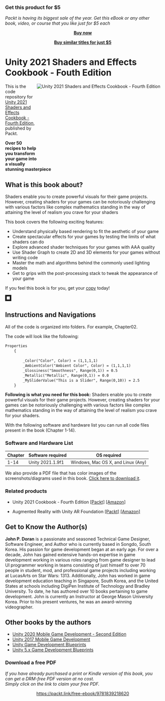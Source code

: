 
### Get this product for $5

<i>Packt is having its biggest sale of the year. Get this eBook or any other book, video, or course that you like just for $5 each</i>


<b><p align='center'>[Buy now](https://packt.link/9781839218620)</p></b>


<b><p align='center'>[Buy similar titles for just $5](https://subscription.packtpub.com/search)</p></b>



# Unity 2021 Shaders and Effects Cookbook - Fouth Edition

<a href="https://www.packtpub.com/product/unity-2021-shaders-and-effects-cookbook-fourth-edition/9781839218620"><img src="https://static.packt-cdn.com/products/9781839218620/cover/smaller" alt="Unity 2021 Shaders and Effects Cookbook - Fourth Edition" height="256px" align="right"></a>

This is the code repository for [Unity 2021 Shaders and Effects Cookbook - Fourth Edition](https://www.packtpub.com/product/unity-2021-shaders-and-effects-cookbook-fourth-edition/9781839218620), published by Packt.

**Over 50 recipes to help you transform your game into a visually stunning masterpiece**

## What is this book about?
Shaders enable you to create powerful visuals for their game projects. However, creating shaders for your games can be notoriously challenging with various factors like complex mathematics standing in the way of attaining the level of realism you crave for your shaders

This book covers the following exciting features: 
* Understand physically based rendering to fit the aesthetic of your game
* Create spectacular effects for your games by testing the limits of what shaders can do
* Explore advanced shader techniques for your games with AAA quality
* Use Shader Graph to create 2D and 3D elements for your games without writing code
* Master the math and algorithms behind the commonly used lighting models
* Get to grips with the post-processing stack to tweak the appearance of your game

If you feel this book is for you, get your [copy](https://www.amazon.com/dp/1839218622) today!

<a href="https://www.packtpub.com/?utm_source=github&utm_medium=banner&utm_campaign=GitHubBanner"><img src="https://raw.githubusercontent.com/PacktPublishing/GitHub/master/GitHub.png" 
alt="https://www.packtpub.com/" border="5" /></a>


## Instructions and Navigations
All of the code is organized into folders. For example, Chapter02.

The code will look like the following:
```
Properties
    {
        
        _Color("Color", Color) = (1,1,1,1)
        _AmbientColor("Ambient Color", Color) = (1,1,1,1)
        _Glossiness("Smoothness", Range(0,1)) = 0.5
        _Metallic("Metallic", Range(0,1)) = 0.0
        _MySliderValue("This is a Slider", Range(0,10)) = 2.5
    }
```

**Following is what you need for this book:**
Shaders enable you to create powerful visuals for their game projects. However, creating shaders for your games can be notoriously challenging with various factors like complex mathematics standing in the way of attaining the level of realism you crave for your shaders.

With the following software and hardware list you can run all code files present in the book (Chapter 1-14).

### Software and Hardware List

| Chapter  | Software required                   | OS required                        |
| -------- | ------------------------------------| -----------------------------------|
| 1-14     |   Unity 2021.1.9f1                  | Windows, Mac OS X, and Linux (Any) |

We also provide a PDF file that has color images of the screenshots/diagrams used in this book. [Click here to download it](https://static.packt-cdn.com/downloads/9781839218620_ColorImages.pdf).


### Related products <Other books you may enjoy>
* Unity 2021 Cookbook - Fourth Edition [[Packt]](https://www.packtpub.com/product/unity-2021-cookbook-fourth-edition/9781839217616) [[Amazon]](https://www.amazon.com/dp/1839217618)

* Augmented Reality with Unity AR Foundation [[Packt]](https://www.packtpub.com/product/augmented-reality-with-unity-ar-foundation/9781838982591) [[Amazon]](https://www.amazon.com/dp/1838982590)

## Get to Know the Author(s)
**John P. Doran**
is a passionate and seasoned Technical Game Designer, Software Engineer, and Author who is currently based in Songdo, South Korea. His passion for game development began at an early age.
For over a decade, John has gained extensive hands-on expertise in game development working in various roles ranging from game designer to lead UI programmer working in teams consisting of just himself to over 70 people in student, mod, and professional game projects including working at LucasArts on Star Wars: 1313. Additionally, John has worked in game development education teaching in Singapore, South Korea, and the United States at schools including DigiPen Institute of Technology and Bradley University. To date, he has authored over 10 books pertaining to game development.
John is currently an Instructor at George Mason University Korea. Prior to his present ventures, he was an award-winning videographer.

## Other books by the authors
* [Unity 2020 Mobile Game Development - Second Edition](https://www.packtpub.com/product/unity-2020-mobile-game-development-second-edition/9781838987336?utm_source=github&utm_medium=repository&utm_campaign=9781838987336)
* [Unity 2017 Mobile Game Development](https://www.packtpub.com/product/unity-2017-mobile-game-development/9781787288713?utm_source=github&utm_medium=repository&utm_campaign=9781787288713)
* [Unity Game Development Blueprints](https://www.packtpub.com/product/unity-game-development-blueprints/9781783553655?utm_source=github&utm_medium=repository&utm_campaign=9781783553655)
* [Unity 5.x Game Development Blueprints](https://www.packtpub.com/product/unity-5-x-game-development-blueprints/9781785883118?utm_source=github&utm_medium=repository&utm_campaign=9781785883118)
### Download a free PDF

 <i>If you have already purchased a print or Kindle version of this book, you can get a DRM-free PDF version at no cost.<br>Simply click on the link to claim your free PDF.</i>
<p align="center"> <a href="https://packt.link/free-ebook/9781839218620">https://packt.link/free-ebook/9781839218620 </a> </p>